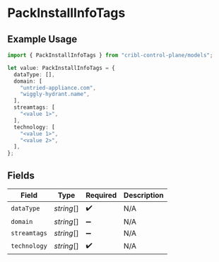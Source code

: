 # PackInstallInfoTags

## Example Usage

```typescript
import { PackInstallInfoTags } from "cribl-control-plane/models";

let value: PackInstallInfoTags = {
  dataType: [],
  domain: [
    "untried-appliance.com",
    "wiggly-hydrant.name",
  ],
  streamtags: [
    "<value 1>",
  ],
  technology: [
    "<value 1>",
    "<value 2>",
  ],
};
```

## Fields

| Field              | Type               | Required           | Description        |
| ------------------ | ------------------ | ------------------ | ------------------ |
| `dataType`         | *string*[]         | :heavy_check_mark: | N/A                |
| `domain`           | *string*[]         | :heavy_minus_sign: | N/A                |
| `streamtags`       | *string*[]         | :heavy_minus_sign: | N/A                |
| `technology`       | *string*[]         | :heavy_check_mark: | N/A                |